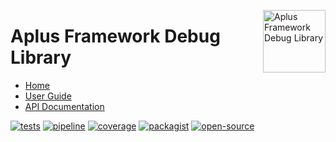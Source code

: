 <a href="https://gitlab.com/aplus-framework/libraries/debug"><img src="https://gitlab.com/aplus-framework/libraries/debug/-/raw/master/guide/image.png" alt="Aplus Framework Debug Library" align="right" width="100"></a>

# Aplus Framework Debug Library

- [Home](https://aplus-framework.com/packages/debug)
- [User Guide](https://docs.aplus-framework.com/guides/libraries/debug/index.html)
- [API Documentation](https://docs.aplus-framework.com/packages/debug.html)

[![tests](https://github.com/aplus-framework/debug/actions/workflows/tests.yml/badge.svg)](https://github.com/aplus-framework/debug/actions/workflows/tests.yml)
[![pipeline](https://gitlab.com/aplus-framework/libraries/debug/badges/master/pipeline.svg)](https://gitlab.com/aplus-framework/libraries/debug/-/pipelines?scope=branches)
[![coverage](https://gitlab.com/aplus-framework/libraries/debug/badges/master/coverage.svg?job=test:php)](https://aplus-framework.gitlab.io/libraries/debug/coverage/)
[![packagist](https://img.shields.io/packagist/v/aplus/debug)](https://packagist.org/packages/aplus/debug)
[![open-source](https://img.shields.io/badge/open--source-sponsor-magenta)](https://aplus-framework.com/sponsor)
